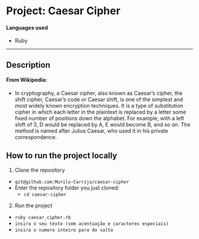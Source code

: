 # Project: Caesar Cipher

#### Languages used

- Ruby

---

## Description

#### From Wikipedia:

- In cryptography, a Caesar cipher, also known as Caesar’s cipher, the shift cipher, Caesar’s code or Caesar shift, is one of the simplest and most widely known encryption techniques. It is a type of substitution cipher in which each letter in the plaintext is replaced by a letter some fixed number of positions down the alphabet. For example, with a left shift of 3, D would be replaced by A, E would become B, and so on. The method is named after Julius Caesar, who used it in his private correspondence.

## How to run the project locally

1. Clone the repository

- `git@github.com:Murilo-Carrijo/caesar-cipher`
- Enter the repository folder you just cloned:
  - `cd caesar-cipher`

2. Run the project

- `ruby caesar_cipher.rb`
- `insira o seu texto (sem acentuação e caracteres especiais)`
- `insira o numero inteiro para do salto`
